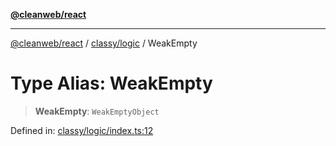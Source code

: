 [**@cleanweb/react**](../../../README.md)

***

[@cleanweb/react](../../../modules.md) / [classy/logic](../README.md) / WeakEmpty

# Type Alias: WeakEmpty

> **WeakEmpty**: `WeakEmptyObject`

Defined in: [classy/logic/index.ts:12](https://github.com/cleanjsweb/neat-react/blob/14baaff619a13096b0ac0ffe8ec82445197edebb/classy/logic/index.ts#L12)
